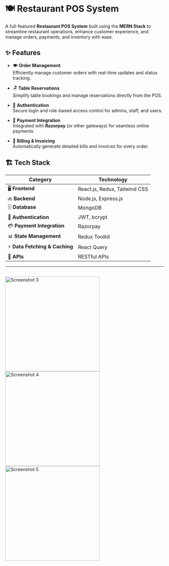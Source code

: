 # 🍽️ **Restaurant POS System**  

A full-featured **Restaurant POS System** built using the **MERN Stack** to streamline restaurant operations, enhance customer experience, and manage orders, payments, and inventory with ease.

## ✨ **Features**

- 🍽️ **Order Management**  
  Efficiently manage customer orders with real-time updates and status tracking.

- 🪑 **Table Reservations**  
  Simplify table bookings and manage reservations directly from the POS.

- 🔐 **Authentication**  
  Secure login and role-based access control for admins, staff, and users.

- 💸 **Payment Integration**  
  Integrated with **Razorpay** (or other gateways) for seamless online payments.

- 🧾 **Billing & Invoicing**  
  Automatically generate detailed bills and invoices for every order.


## 🏗️ **Tech Stack**

| **Category**             | **Technology**                |
|--------------------------|-------------------------------|
| 🖥️ **Frontend**          | React.js, Redux, Tailwind CSS  |
| 🔙 **Backend**           | Node.js, Express.js           |
| 🗄️ **Database**          | MongoDB                       |
| 🔐 **Authentication**    | JWT, bcrypt                   |
| 💳 **Payment Integration**| Razorpay    |
| 📊 **State Management**   | Redux Toolkit                 |
| ⚡ **Data Fetching & Caching** | React Query            |
| 🔗 **APIs**              | RESTful APIs                   |

---
<br>

  <tr>
    <td><img src="https://res.cloudinary.com/amritrajmaurya/image/upload/v1740502772/vesokdfpa1jb7ytm9abi.png" alt="Screenshot 3" width="300"/></td>
    <td><img src="https://res.cloudinary.com/amritrajmaurya/image/upload/v1740502772/setoqzhzbwbp9udpri1f.png" alt="Screenshot 4" width="300"/></td>
  </tr>
  <tr>
    <td><img src="https://res.cloudinary.com/amritrajmaurya/image/upload/v1740502772/fc4tiwzdoisqwac1j01y.png" alt="Screenshot 5" width="300"/></td>
  </tr>
</table>
